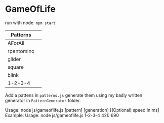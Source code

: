 # GameOfLife

run with node:
``npm start``

| Patterns |  |
|--|--|
| AForAll |  |
| rpentomino|  |
| glider|  |
| square|  |
| blink|  |
| 1-2-3-4|  |


Add a pattens in ``patterns.js`` generate them using my badly written generator in ``PatternGenerator`` folder.

Usage: node js/gameoflife.js [pattern] [generation] [(Optional) speed in ms]
Example: Usage: node js/gameoflife.js 1-2-3-4 420 690
